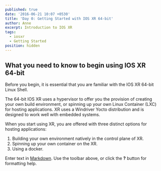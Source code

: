 ```yaml
---
published: true
date: '2016-06-21 10:07 +0530'
title: 'Day 0: Getting Started with IOS XR 64-bit'
author: Anne
excerpt: Introduction to IOS XR
tags:
  - iosxr
  - Getting Started
position: hidden
---
```

## What you need to know to begin using IOS XR 64-bit

Before you begin, it is essential that you are familiar with the IOS XR 64-bit Linux Shell.

The 64-bit IOS XR uses a hypervisor to offer you the provision of creating your own build environment, or spinning up your own Linux Container (LXC) for hosting applications. XR uses a Windriver Yocto distribution and is designed to work well with embedded systems.

When you start using XR, you are offered with three distinct options for hosting applications:

1. Building your own environment natively in the control plane of XR.
2. Spinning up your own container on the XR.
3. Using a docker.




Enter text in [Markdown](http://daringfireball.net/projects/markdown/). Use the toolbar above, or click the **?** button for formatting help.
